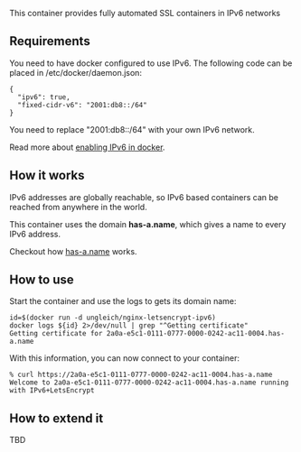 This container provides fully automated SSL containers in IPv6
networks

## Requirements

You need to have docker configured to use IPv6. The following code can
be placed in /etc/docker/daemon.json:

```
{
  "ipv6": true,
  "fixed-cidr-v6": "2001:db8::/64"
}
```

You need to replace "2001:db8::/64" with your own IPv6 network.

Read more about [enabling IPv6 in docker](https://ungleich.ch/u/blog/how-to-enable-ipv6-in-docker/).

## How it works

IPv6 addresses are globally reachable, so IPv6 based containers can be
reached from anywhere in the world.

This container uses the domain **has-a.name**, which gives a
name to every IPv6 address.

Checkout how
[has-a.name](https://ungleich.ch/u/blog/has-a-name-for-every-ipv6-address/) works.

## How to use

Start the container and use the logs to gets its domain name:

```
id=$(docker run -d ungleich/nginx-letsencrypt-ipv6)
docker logs ${id} 2>/dev/null | grep "^Getting certificate"
Getting certificate for 2a0a-e5c1-0111-0777-0000-0242-ac11-0004.has-a.name
```

With this information, you can now connect to your container:
```
% curl https://2a0a-e5c1-0111-0777-0000-0242-ac11-0004.has-a.name
Welcome to 2a0a-e5c1-0111-0777-0000-0242-ac11-0004.has-a.name running with IPv6+LetsEncrypt
```

## How to extend it

TBD
